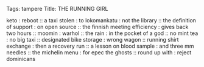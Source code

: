 Tags: tampere
Title: THE RUNNING GIRL
  
keto : reboot :: a taxi stolen : to lokomankatu : not the library :: the definition of support : on open source :: the finnish meeting efficiency : gives back two hours :: moomin : warhol :: the rain : in the pocket of a god :: no mint tea : no big taxi :: designated bike storage : wrong wagon :: running shirt exchange : then a recovery run :: a lesson on blood sample : and three mm needles :: the michelin menu : for epec the ghosts :: round up with : reject dominicans